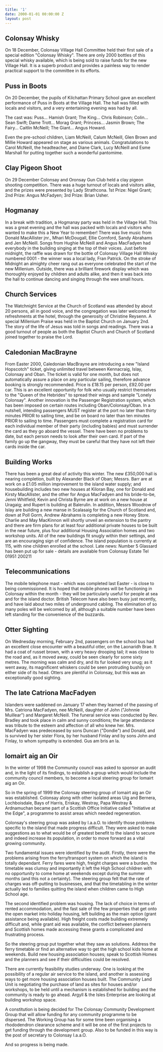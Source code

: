 ```yaml
---
title: '1'
date: 2000-01-01 00:00:00 Z
layout: post
---
```


## Colonsay Whisky

On 18 December, Colonsay Village Hall Committee held their first sale of a special edition "Colonsay Whisky". There are only 2000 bottles of this special whisky available, which is being sold to raise funds for the new Village Hall. It is a superb product and provides a painless way to render practical support to the committee in its efforts.

## Puss in Boots

On 20 December, the pupils of Kilchattan Primary School gave an excellent performance of Puss in Boots at the Village Hall. The hall was filled with locals and visitors, and a very entertaining evening was had by all.

The cast was:
Puss... Hamish Grant;
The King... Chris Robinson;
Colin... Sean Swift;
Dame Trott... Morag Grant;
Princess... Jasmin Brown;
The Fairy... Caitlin McNeill;
The Giant... Angus Howard.

Even the pre-school children, Liam McNeill, Calum McNeill, Glen Brown and Millie Howard appeared on stage as various animals.
Congratulations to Carol McNeill, the headteacher, and Diane Clark, Lucy McNeill and Esme Marshall for putting together such a wonderful pantomime.

## Clay Pigeon Shoot

On 29 December Colonsay and Oronsay Gun Club held a clay pigeon shooting competition. There was a huge turnout of locals and visitors alike, and the prizes were presented by Lady Strathcona.
1st Prize: Nigel Grant;
2nd Prize: Angus McFadyen;
3rd Prize: Brian Usher.

## Hogmanay

In a break with tradition, a Hogmanay party was held in the Village Hall. This was a great evening and the hall was packed with locals and visitors who wanted to make this a New Year to remember!
There was live music from Donald MacAllister jnr., Mhari McDougall, Ellie Cornford, Sandy Abrahams and Jen McNeill. Songs from Hughie McNeill and Angus MacFadyen had everybody in the building singing at the top of their voices.
Just before midnight, the raffle was drawn for the bottle of Colonsay Village Hall Whisky numbered 0001 - the winner was a local lady, Fran Patrick.
On the stroke of Midnight an almighty cheer rang out as everyone celebrated the start of the new Millenium. Outside, there was a brilliant firework display which was thoroughly enjoyed by children and adults alike, and then it was back into the hall to continue dancing and singing through the wee small hours.

## Church Services

The Watchnight Service at the Church of Scotland was attended by about 20 persons, all in good voice, and the congregation was later welcomed for refreshments at the hotel, through the generosity of Christine Reysenn.
A special Millenium Praise was held in the Baptist Church on January 2nd. The story of the life of Jesus was told in songs and readings. There was a good turnout of people as both the Baptist Church and Church of Scotland joined together to praise the Lord.

## Caledonian MacBrayne

From Easter 2000, Caledonian MacBrayne are introducing a new "Island Hopscotch" ticket, giving unlimited travel between Kennacraig, Islay, Colonsay and Oban. The ticket is valid for one month, but does not automatically assure a place on any particular sailing, therefore advance booking is strongly recommended. Price is £18.15 per person, £92.00 per car. This is an excellent opportunity for folk who usually restrict themselves to the "Queen of the Hebrides" to spread their wings and sample "Lonely Colonsay".
Another innovation is the Passenger Registration system, which has been imposed on certain routes including Oban/Colonsay/Oban. In a nutshell, intending passengers MUST register at the port no later than thirty minutes PRIOR to sailing time, and be on board no later than ten minutes PRIOR to sailing to time. Passengers must complete a registration card for each individual member of their party (including babies) and must surrender the card as they go aboard the vessel. There have been no problems to date, but each person needs to look after their own card. If part of the family go up the gangway, they must be careful that they have not left their cards inside the car.

## Building Works

There has been a great deal of activity this winter. The new £350,000 hall is nearing completion, built by Alexander Black of Oban; Messrs. Barr are at work on a £1.05 million improvement to the island water supply; and housebuilding includes two new houses at Kiloran Bay, one for Donald and Kirsty MacAllister, and the other for Angus MacFadyen and his bride-to-be, Jenni Whitfield; Kevin and Christa Byrne are at work on a new house at Uragaig; and Rupert is building at Balerulin.
In addition, Messrs Woodrow of Islay are building a new manse in Scalasaig for the Church of Scotland and, down at Poll Gorm, Andrew Abrahams is completing a new Honey Store.
Charlie and May MacKinnon will shortly unveil an extension to the pantry and there are firm plans for at least four additional private houses to be built in the near future, plus four additional Housing Association homes and two workshop units.
All of the new buildings fit snugly within their settings, and are an encouraging sign of confidence. The island population is currently at 115, with nine children enrolled at the school.
Late news: Number 5 Glassard has been put up for sale - details are available from Colonsay Estate Tel 01951 200211

## Telecommunications

The mobile telephone mast - which was completed last Easter - is close to being commissioned. It is hoped that mobile phones will be functioning in Colonsay within the month - they will be particularly useful for people at sea and for the island doctor.
British Telecom have also been busy just recently, and have laid about two miles of underground cabling. The elimination of so many poles will be welcomed by all, although a suitable number have been left standing for the convenience of the buzzards.

## Otter Sighting

On Wednesday morning, February 2nd, passengers on the school bus had an excellent close encounter with a beautiful otter, on the Laonaridh Brae. It had a coat of russet brown, with a very heavy drooping tail; it was close to the road and, as it moved away, could be seen clearly for some sixty metres. The morning was calm and dry, and its fur looked very snug; as it went away, its magnificent whiskers could be seen protruding bushily on either side of its head. Otters are plentiful in Colonsay, but this was an exceptionally good sighting.

## The late Catriona MacFadyen

Islanders were saddened on January 17 when they learned of the passing of Mrs. Catriona MacFadyen, nee McNeill, daughter of John ("Johnnie Muillear") and Margaret McNeill. The funeral service was conducted by Rev. Bradley and took place in calm and sunny conditions; the large attendance was tribute to the esteem and affection of all who knew her. Mrs. MacFadyen was predeceased by sons Duncan ("Dondie") and Donald, and is survived by her sister Flora, by her husband Finlay and by sons John and Finlay, to whom sympathy is extended. Gus am bris an la.

## Iomairt aig an Oir

In the winter of 1998 the Community council was asked to sponsor an audit and, in the light of its findings, to establish a group which would include the community council members, to become a local steering group for Iomairt aig an Oir.

So in the spring of 1999 the Colonsay steering group of Iomairt aig an Oir was established. Colonsay along with other isolated areas Uig and Bernera, Lochboisdale, Bays of Harris, Eriskay, Westray, Papa Westray & Ardnamuchan became part of a Scottish Office Initiative called "Initiative at the Edge", a programme to assist areas which needed regeneration.

Colonsay's steering group was asked by I.a.a.O. to identify those problems specific to the island that made progress difficult. They were asked to make suggestions as to what would be of greatest benefit to the island to secure and indeed increase its population, in order to move forward as a vital growing community.

Two fundamental issues were identified by the audit.
Firstly, there were the problems arising from the ferry/transport system on which the island is totally dependant.
Ferry fares were high, freight charges were a burden, the timetable was clumsy and importantly it left the High School children with no opportunity to come home at weekends except during the summer months (and this not a certainty).
The steering group felt that the rate of charges was off-putting to businesses, and that the timetabling in the winter actually led to families quitting the island when children came to High School age.

The second identified problem was housing.
The lack of choice in terms of rented accommodation, and the fast sale of the few properties that get onto the open market into holiday housing, left building as the main option (grant assistance being available). High freight costs made building extremely difficult and, while grant aid was available, the conflict between planners and Scottish homes made accessing these grants a complicated and frustrating process.

So the steering group put together what they saw as solutions.
Address the ferry timetable or find an alternative way to get the high school kids home at weekends.
Build new housing association houses; speak to Scottish Homes and the planners and see if their difficulties could be resolved.

There are currently feasibility studies underway. One is looking at the possibility of a regular air service to the island, and another is assessing ways to get more housing association houses built. The Community Land Unit is negotiating the purchase of land as sites for houses and/or workshops, to be held until a mechanism is established for building and the community is ready to go ahead. Argyll & the Isles Enterprise are looking at building workshop space.

A constitution is being decided for The Colonsay Community Development Group that will allow funding for any community programme to be dispersed. The Working Group has for some time been organising a rhododendron clearance scheme and it will be one of the first projects to get funding through the development group. Also to be funded in this way is the post of secretary to Colonsay I.a.a.O.

And so progress is being made.
